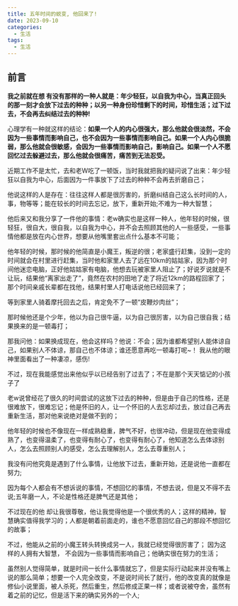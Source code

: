 ```yaml
---
title: 五年时间的蜕变, 他回来了!
date: 2023-09-10
categories:
  - 生活
tags:
  - 生活
---
```



## 前言

**我之前就在想 有没有那样的一种人就是：年少轻狂，以自我为中心，当真正回头的那一刻才会放下过去的种种；以另一种身份珍惜剩下的时间，珍惜生活；过下过去，不会再去纠结过去的种种!**


心理学有一种就这样的结论：**如果一个人的内心很强大，那么他就会很淡然，不会因为一些事情而影响自己，也不会因为一些事情而影响自己。如果一个人内心很脆弱，那么他就会很敏感，会因为一些事情而影响自己，影响自己。如果一个人不愿回忆过去躲避过去，那么他就会很痛苦，痛苦到无法忍受。**



近期工作不是太忙，去和老W吃了一顿饭，当时我就把我的疑问说了出来：年少轻狂以自我为中心，后面因为一件事放下了过去的种种不会再去折磨自己；


他说这样的人是存在：往往这样人都是很厉害的，折磨纠结自己这么长时间的人，事，物等等；能在较长的时间去忘记，放下，重新开始;不难为一种大智慧；


他后来又和我分享了一件他的事情：老w确实也是这样一种人，他年轻的时候，很轻狂，很自大，很自我，以自我为中心，并不会去照顾其他的人一些感受，一些事情他都是放在内心世界，想要从他嘴里套出点什么基本不可能；

他年轻的时候，那时候的他简直是小魔王，叛逆的很；老家盛行赶集，没到一定的时间就会在村里进行赶集，当时他和家里人去了远在10km的姑姑家，因为那个时间他迷恋电脑，正好他姑姑家有电脑，他想去玩被家里人阻止了；好说歹说就是不让玩，结果他“离家出走了”，竟然在农村的田地了走了将近12km的路程回家了；那个时间亲戚长辈都在找他，结果村里人打电话说他已经回来了；

等到家里人骑着摩托回去之后，肯定免不了一顿“皮鞭炒肉丝”；

那时候他还是个少年，他以为自己很牛逼，以为自己很厉害，以为自己很自我；结果换来的是一顿毒打；

那我问他：如果换成现在，他会这样吗？他说：不会；因为谁都希望别人能体谅自己，如果别人不体谅，那自己也不体谅；谁还愿意再吃一顿毒打呢~！ 我从他的眼神里面看出了一种凄凉，感伤!

不过，现在我能感觉出来他似乎以已经告别了过去了；不在是那个天天惦记的小孩子了

老w说曾经花了很久的时间尝试的这放下过去的种种，但是由于自己的性格，还是很难放下，很难忘记；他是怀旧的人，让一个怀旧的人去忘却过去，放过自己再去重新生活，那对他来说绝对是做不到的；

他年轻的时候也不像现在一样成熟稳重，脾气不好，也很冲动，但是现在他变得成熟了，也变得温柔了，也变得有耐心了，也变得有耐心了，他知道怎么去体谅别人，怎么去照顾别人的感受，怎么去理解别人，怎么去尊重别人；


我没有问他究竟是遇到了什么事情，让他放下过去，重新开始，还是说他一直都在努力; 

因为每个人都会有不想诉说的事情，不想回忆的事情，不想去说，但是又不得不去说;五年磨一人，不论是性格还是脾气还是其他；

不过现在的他 却让我很尊敬，他让我觉得他是一个很优秀的人；这样的精神，智慧确实值得我学习的；人都是朝着前面走的，谁也不愿意回忆自己的那段不想回忆的故事；


不过，他能从之前的小魔王转头转换成另一人，我就已经觉得很厉害了； 因为这样的人拥有大智慧，  不会因为一些事情而影响自己；他确实很在努力的生活；

虽然别人觉得简单，就是时间一长什么事情就忘了，但是实际行动起来并没有嘴上说的那么简单；想要一个人完全改变，不是说时间长了就行，他的改变真的就像是修仙小说里面，被人杀死，然后重生，然后修成正果一样；或者说被夺舍，虽然有着之前的记忆，但是活下来的确实另外的一个人;



